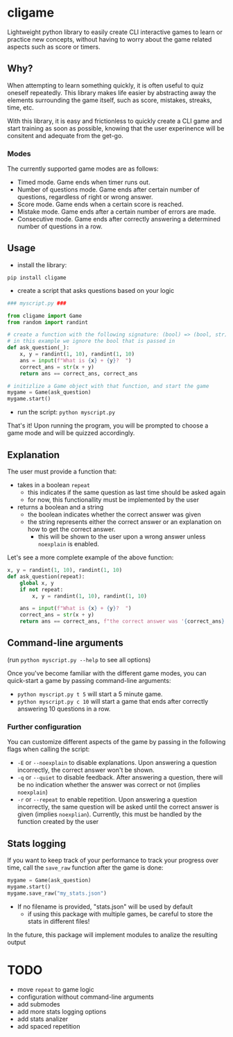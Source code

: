 # cligame

Lightweight python library to easily create CLI interactive games to learn or practice new concepts,
without having to worry about the game related aspects such as score or timers.

## Why?

When attempting to learn something quickly, it is often useful to quiz oneself repeatedly.
This library makes life easier by abstracting away the elements surrounding the game itself,
such as score, mistakes, streaks, time, etc.

With this library, it is easy and frictionless to quickly create a CLI game and start training as soon as possible,
knowing that the user experinence will be consitent and adequate from the get-go.

### Modes

The currently supported game modes are as follows:

- Timed mode. Game ends when timer runs out.
- Number of questions mode. Game ends after certain number of questions, regardless of right or wrong answer.
- Score mode. Game ends when a certain score is reached.
- Mistake mode. Game ends after a certain number of errors are made.
- Consecutive mode. Game ends after correctly answering a determined number of questions in a row.

## Usage

- install the library:

`pip install cligame`

- create a script that asks questions based on your logic

```python
### myscript.py ###

from cligame import Game
from random import randint

# create a function with the following signature: (bool) => (bool, str)
# in this example we ignore the bool that is passed in
def ask_question(_):
    x, y = randint(1, 10), randint(1, 10)
    ans = input(f"What is {x} + {y}?  ")
    correct_ans = str(x + y)
    return ans == correct_ans, correct_ans

# initizlize a Game object with that function, and start the game
mygame = Game(ask_question)
mygame.start()
```

- run the script:
  `python myscript.py`

That's it! Upon running the program, you will be prompted to choose a game mode and will be quizzed accordingly.

## Explanation

The user must provide a function that:

- takes in a boolean `repeat`
  - this indicates if the same question as last time should be asked again
  - for now, this functionallity must be implemented by the user
- returns a boolean and a string
  - the boolean indicates whether the correct answer was given
  - the string represents either the correct answer or an explanation on how to get the correct answer.
    - this will be shown to the user upon a wrong answer unless `noexplain` is enabled.

Let's see a more complete example of the above function:

```python
x, y = randint(1, 10), randint(1, 10)
def ask_question(repeat):
    global x, y
    if not repeat:
        x, y = randint(1, 10), randint(1, 10)

    ans = input(f"What is {x} + {y}?  ")
    correct_ans = str(x + y)
    return ans == correct_ans, f"the correct answer was '{correct_ans}', but '{ans}' was given"
```

## Command-line arguments

(run `python myscript.py --help` to see all options)

Once you've become familiar with the different game modes, you can quick-start a game by passing command-line arguments:

- `python myscript.py t 5` will start a 5 minute game.
- `python myscript.py c 10` will start a game that ends after correctly answering 10 questions in a row.

### Further configuration

You can customize different aspects of the game by passing in the following flags when calling the script:

- `-E` or `--noexplain` to disable explanations. Upon answering a question incorrectly, the correct answer won't be shown.
- `-q` or `--quiet` to disable feedback. After answering a question, there will be no indication whether the answer was correct or not (implies `noexplain`)
- `-r` or `--repeat` to enable repetition. Upon answering a question incorrectly, the same question will be asked until the correct answer is given (implies `noexplian`). Currently, this must be handled by the function created by the user

## Stats logging

If you want to keep track of your performance to track your progress over time, call the `save_raw` function after the game is done:

```python
mygame = Game(ask_question)
mygame.start()
mygame.save_raw("my_stats.json")
```

- If no filename is provided, "stats.json" will be used by default
  - if using this package with multiple games, be careful to store the stats in different files!

In the future, this package will implement modules to analize the resulting output

# TODO

- move `repeat` to game logic
- configuration without command-line arguments
- add submodes
- add more stats logging options
- add stats analizer
- add spaced repetition
